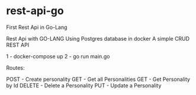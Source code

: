 # rest-api-go
First Rest Api in Go-Lang

Rest Api with GO-LANG
Using Postgres database in docker
A simple CRUD REST API

1 - docker-compose up
2 - go run main.go

Routes:

POST - Create personality
GET - Get all Personalities
GET - Get Personality by Id
DELETE - Delete a Personality
PUT - Update a Personality

